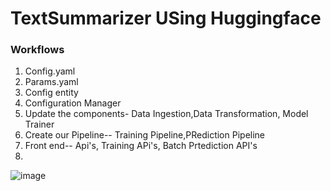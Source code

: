 # TextSummarizer USing Huggingface

### Workflows 

1. Config.yaml
2. Params.yaml
3. Config entity
4. Configuration Manager
5. Update the components- Data Ingestion,Data Transformation, Model Trainer
6. Create our Pipeline-- Training Pipeline,PRediction Pipeline
7. Front end-- Api's, Training APi's, Batch Prtediction API's
8. 
![image](https://github.com/user-attachments/assets/40af2e7f-1e69-4bc9-918d-42b045d76f86)
